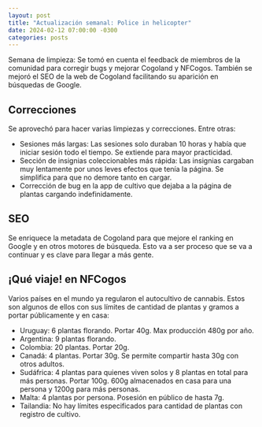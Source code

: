 ```yaml
---
layout: post
title: "Actualización semanal: Police in helicopter"
date: 2024-02-12 07:00:00 -0300
categories: posts
---
```


Semana de limpieza: Se tomó en cuenta el feedback de miembros de la comunidad para corregir bugs y mejorar Cogoland y NFCogos. También se mejoró el SEO de la web de Cogoland facilitando su aparición en búsquedas de Google.

## Correcciones

Se aprovechó para hacer varias limpiezas y correcciones. Entre otras:

- Sesiones más largas: Las sesiones solo duraban 10 horas y había que iniciar sesión todo el tiempo. Se extiende para mayor practicidad.
- Sección de insignias coleccionables más rápida: Las insignias cargaban muy lentamente por unos leves efectos que tenía la página. Se simplifica para que no demore tanto en cargar.
- Corrección de bug en la app de cultivo que dejaba a la página de plantas cargando indefinidamente.

## SEO

Se enriquece la metadata de Cogoland para que mejore el ranking en Google y en otros motores de búsqueda. Esto va a ser proceso que se va a continuar y es clave para llegar a más gente.

## ¡Qué viaje! en NFCogos

Varios países en el mundo ya regularon el autocultivo de cannabis. Estos son algunos de ellos con sus límites de cantidad de plantas y gramos a portar públicamente y en casa:

- Uruguay: 6 plantas florando. Portar 40g. Max producción 480g por año.
- Argentina: 9 plantas florando.
- Colombia: 20 plantas. Portar 20g.
- Canadá: 4 plantas. Portar 30g. Se permite compartir hasta 30g con otros adultos.
- Sudáfrica: 4 plantas para quienes viven solos y 8 plantas en total para más personas. Portar 100g. 600g almacenados en casa para una persona y 1200g para más personas.
- Malta: 4 plantas por persona. Posesión en público de hasta 7g.
- Tailandia: No hay límites especificados para cantidad de plantas con registro de cultivo.
